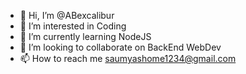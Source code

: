 - 👋 Hi, I’m @ABexcalibur
- 👀 I’m interested in Coding
- 🌱 I’m currently learning NodeJS
- 💞️ I’m looking to collaborate on BackEnd WebDev
- 📫 How to reach me saumyashome1234@gmail.com

<!---
ABexcalibur/ABexcalibur is a ✨ special ✨ repository because its `README.md` (this file) appears on your GitHub profile.
You can click the Preview link to take a look at your changes.
--->
